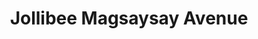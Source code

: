---
addr: ' Magsaysay Avenue'
city: Naga
country: Philippines
description: ''
id: 58ce85b3fa7ed03e3a578f04
lat: 13.631884
lng: 123.196204
title: Jollibee Magsaysay Avenue
venue: Jollibee
---